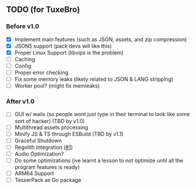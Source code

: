 ## TODO (for TuxeBro)

### Before v1.0

- [x] Implement main features (such as JSON, assets, and zip compression)
- [x] JSON5 support (pack devs will like this)
- [x] Proper Linux Support (libvips is the problem)
- [ ] Caching
- [ ] Config
- [ ] Proper error checking
- [ ] Fix some memory leaks (likely related to JSON & LANG stripping)
- [ ] Worker pool? (might fix memleaks)

### After v1.0

- [ ] GUI w/ wails (so people wont just type in their terminal to look like some sort of hacker) (TBD by v1.0)
- [ ] Multithread assets processing
- [ ] Minify JS & TS through ESBuild (TBD by v1.1)
- [ ] Graceful Shutdown
- [ ] Regolith Integration ([#1](https://github.com/TBroz15/TesserPack/issues/1))
- [ ] Audio Optimization?
- [ ] Do some optimizations (ive learnt a lesson to not optimize until all the program features is ready)
- [ ] ARM64 Support
- [ ] TesserPack as Go package

